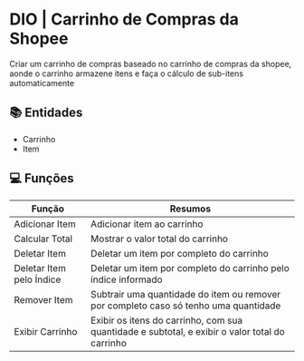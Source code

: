# DIO | Carrinho de Compras da Shopee 

Criar um carrinho de compras baseado no carrinho de compras da shopee, aonde o carrinho armazene itens e faça o cálculo de sub-itens automaticamente

## 📚 Entidades
- Carrinho
- Item

## 💻 Funções

| Função | Resumos |
| -------| ------- |
| Adicionar Item | Adicionar item ao carrinho|
| Calcular Total | Mostrar o valor total do carrinho|
| Deletar Item | Deletar um item por completo do carrinho|
| Deletar Item pelo Índice | Deletar um item por completo do carrinho pelo índice informado|
| Remover Item | Subtrair uma quantidade do item ou remover por completo caso só tenho uma quantidade|
| Exibir Carrinho | Exibir os itens do carrinho, com sua quantidade e subtotal, e exibir o valor total do carrinho|